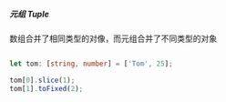##### 元组 Tuple

数组合并了相同类型的对像，而元组合并了不同类型的对象

```ts

let tom: [string, number] = ['Tom', 25];

tom[0].slice(1);
tom[1].toFixed(2);

```